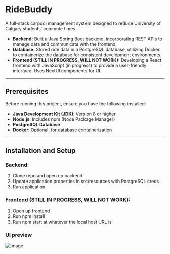 # RideBuddy

A full-stack carpool management system designed to reduce University of Calgary students’ commute times.

- **Backend:** Built a Java Spring Boot backend, incorporating REST APIs to manage data and communicate with the frontend.
- **Database:** Stored ride data in a PostgreSQL database, utilizing Docker to containerize the database for consistent development environments.
- **Frontend (STILL IN PROGRESS, WILL NOT WORK):** Developing a React frontend with JavaScript (in progress) to provide a user-friendly interface. Uses NextUI components for UI.

---

## Prerequisites

Before running this project, ensure you have the following installed:
- **Java Development Kit (JDK)**: Version 8 or higher
- **Node.js**: Includes npm (Node Package Manager)
- **PostgreSQL Database**
- **Docker**: Optional, for database containerization

---

## Installation and Setup

### Backend:
1. Clone repo and open up backend
2. Update application.properties in src/resources with PostgreSQL creds
3. Run application

### Frontend (STILL IN PROGRESS, WILL NOT WORK):
1. Open up frontend
2. Run npm install
3. Run npm start at whatever the local host URL is

### UI preview
![Image](https://github.com/user-attachments/assets/8ada71ef-6aa3-4196-96e0-0bfbdf4a5a07)
